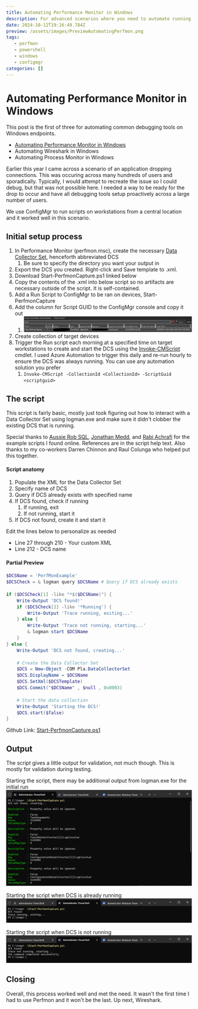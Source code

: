```yaml
---
title: Automating Performance Monitor in Windows
description: For advanced scenarios where you need to automate running Perfmon at scale
date: 2024-10-12T19:16:49.784Z
preview: /assets/images/PreviewAutomatingPerfmon.png
tags:
   - perfmon
   - powershell
   - windows
   - configmgr
categories: []
---
```


# Automating Performance Monitor in Windows

This post is the first of three for automating common debugging tools on Windows endpoints. 

- [Automating Performance Monitor in Windows](https://potentengineer.com/2024/10/12/automating-performance-monitor-in-windows.html)
- Automating Wireshark in Windows
- Automating Process Monitor in Windows

Earlier this year I came across a scenario of an application dropping connections. This was occuring across many hundreds of users and sporadically. Typically, I would attempt to recreate the issue so I could debug, but that was not possible here. I needed a way to be ready for the drop to occur and have all debugging tools setup proactively across a large number of users.

We use ConfigMgr to run scripts on workstations from a central location and it worked well in this scenario. 

## Initial setup process
1. In Performance Monitor (perfmon.msc), create the necessary [Data Collector Set](https://learn.microsoft.com/en-us/dynamics365/business-central/dev-itpro/administration/create-data-collector-performance-counters), henceforth abbreviated DCS
   1. Be sure to specify the directory you want your output in
2. Export the DCS you created. Right-click and Save template to .xml.
3. Download Start-PerfmonCapture.ps1 linked below
4. Copy the contents of the .xml into below script so no artifacts are necessary outside of the script. It is self-contained.
5. Add a Run Script to ConfigMgr to be ran on devices, Start-PerfmonCapture
6. Add the column for Script GUID to the ConfigMgr console and copy it out
   1. ![](/assets/images/ConfigMgrScriptGUID.png)
7. Create collection of target devices
8. Trigger the Run script each morning at a specified time on target workstations to create and start the DCS using the [Invoke-CMScript](https://learn.microsoft.com/en-us/powershell/module/configurationmanager/invoke-cmscript?view=sccm-ps) cmdlet. I used Azure Automation to trigger this daily and re-run hourly to ensure the DCS was always running. You can use any automation solution you prefer
   1. `Invoke-CMScript -CollectionId <CollectionId> -ScriptGuid <scriptguid>`

## The script
This script is fairly basic, mostly just took figuring out how to interact with a Data Collector Set using logman.exe and make sure it didn't clobber the existing DCS that is running.

Special thanks to [Aussie Rob SQL](https://www.aussierobsql.com/), [Jonathan Medd](https://www.jonathanmedd.net/), and [Rabi Achrafi](https://rabiachrafi.wordpress.com/) for the example scripts I found online. References are in the script help text. Also thanks to my co-workers Darren Chinnon and Raul Colunga who helped put this together.

#### Script anatomy
1. Populate the XML for the Data Collector Set
2. Specify name of DCS
3. Query if DCS already exists with specified name
5. If DCS found, check if running
   1. If running, exit
   2. If not running, start it
6. If DCS not found, create it and start it

Edit the lines below to personalize as needed

- Line 27 through 210 - Your custom XML
- Line 212 - DCS name

#### Partial Preview
```powershell
$DCSName = 'PerfMonExample'
$DCSCheck = & logman query $DCSName # Query if DCS already exists

if ($DCSCheck[1] -like "*$($DCSName)") {
    Write-Output 'DCS found!'
	if ($DCSCheck[2] -like '*Running') {
		Write-Output 'Trace running, exiting...'
	} else {
		Write-Output 'Trace not running, starting...'
		& logman start $DCSName
	}
} else {
    Write-Output 'DCS not found, creating...'
    
    # Create the Data Collector Set
    $DCS = New-Object -COM Pla.DataCollectorSet
    $DCS.DisplayName = $DCSName
    $DCS.SetXml($DCSTemplate)
    $DCS.Commit("$DCSName" , $null , 0x0003)

    # Start the data collection
    Write-Output 'Starting the DCS!'
    $DCS.start($false)
}
```

Github Link: [Start-PerfmonCapture.ps1](https://github.com/PotentEngineer/LabScripts/blob/master/Applications/Start-PerfmonCapture.ps1)

## Output
The script gives a little output for validation, not much though. This is mostly for validation during testing.

Starting the script, there may be additional output from logman.exe for the initial run
![](/assets/images/PerfmonStart1.png)

Starting the script when DCS is already running
![](/assets/images/PerfmonStart2.png)

Starting the script when DCS is not running
![](/assets/images/PerfmonStart3.png)

## Closing
Overall, this process worked well and met the need. It wasn't the first time I had to use Perfmon and it won't be the last. Up next, Wireshark.